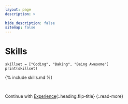 ```yaml
---
layout: page
description: >
  .
hide_description: false
sitemap: false
---
```

<!-- <h1 class="post-title flip-project-title"> QuickRental</h1> -->

<div markdown="0">
    <div class="row_project">
        <div class="column_code3">
            <h1 class="post-title flip-project-title"> Skills</h1>
        </div>
        <div class="column_code4">
          <div class="language-python highlighter-rouge"><div class="highlight"><pre class="highlight"><code><span class="n">skillset</span> <span class="o">=</span> <span class="p">[</span><span class="s">"Coding"</span><span class="p">,</span> <span class="s">"Baking"</span><span class="p">,</span> <span class="s">"Being Awesome"</span><span class="p">]</span>
<span class="k">print</span><span class="p">(</span><span class="n">skillset</span><span class="p">)</span>
</code></pre></div></div>
        </div>
    </div>
</div>

<!-- ## SkillSet

```python
skillset = ["Coding", "Baking", "Being"]
print(skillset)
```  -->


{% include skills.md %}

&nbsp;
&nbsp;
&nbsp;

Continue with [Experience](experience.md){:.heading.flip-title}
{:.read-more}
